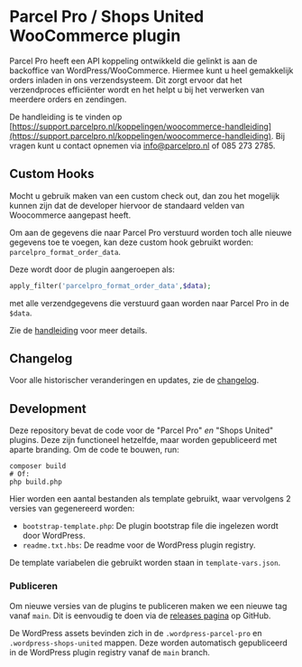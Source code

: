 # Parcel Pro / Shops United WooCommerce plugin

Parcel Pro heeft een API koppeling ontwikkeld die gelinkt is aan de backoffice van WordPress/WooCommerce.
Hiermee kunt u heel gemakkelijk orders inladen in ons verzendsysteem.
Dit zorgt ervoor dat het verzendproces efficiënter wordt en het helpt u bij het verwerken van meerdere orders en zendingen.

De handleiding is te vinden op [https://support.parcelpro.nl/koppelingen/woocommerce-handleiding](https://support.parcelpro.nl/koppelingen/woocommerce-handleiding).
Bij vragen kunt u contact opnemen via [info@parcelpro.nl](mailto:info@parcelpro.nl) of 085 273 2785.

## Custom Hooks

Mocht u gebruik maken van een custom check out, dan zou het mogelijk kunnen zijn dat de developer hiervoor de standaard velden van Woocommerce aangepast heeft.

Om aan de gegevens die naar Parcel Pro verstuurd worden toch alle nieuwe gegevens toe te voegen, kan deze custom hook gebruikt worden: `parcelpro_format_order_data`.

Deze wordt door de plugin aangeroepen als:

```php
apply_filter('parcelpro_format_order_data',$data);
```

met alle verzendgegevens die verstuurd gaan worden naar Parcel Pro in de `$data`.

Zie de [handleiding](https://support.parcelpro.nl/koppelingen/woocommerce-handleiding) voor meer details.

## Changelog

Voor alle historischer veranderingen en updates, zie de [changelog](changelog.md).

## Development

Deze repository bevat de code voor de "Parcel Pro" _en_ "Shops United" plugins.
Deze zijn functioneel hetzelfde, maar worden gepubliceerd met aparte branding.
Om de code te bouwen, run:

```shell
composer build
# Of:
php build.php
```

Hier worden een aantal bestanden als template gebruikt, waar vervolgens 2 versies van gegenereerd worden:

- `bootstrap-template.php`: De plugin bootstrap file die ingelezen wordt door WordPress.
- `readme.txt.hbs`: De readme voor de WordPress plugin registry.

De template variabelen die gebruikt worden staan in `template-vars.json`.

### Publiceren

Om nieuwe versies van de plugins te publiceren maken we een nieuwe tag vanaf `main`.
Dit is eenvoudig te doen via de [releases pagina](https://github.com/parcel-pro-nl/woocommerce-plugin/releases) op GitHub.

De WordPress assets bevinden zich in de `.wordpress-parcel-pro` en `.wordpress-shops-united` mappen.
Deze worden automatisch gepubliceerd in de WordPress plugin registry vanaf de `main` branch.
